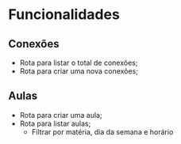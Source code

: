 # Funcionalidades

## Conexões

- Rota para listar o total de conexões;
- Rota para criar uma nova conexões;

## Aulas

- Rota para criar uma aula;
- Rota para listar aulas;
  - Filtrar por matéria, dia da semana e horário